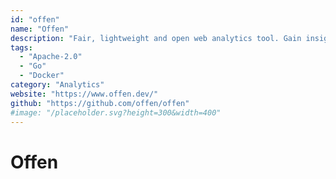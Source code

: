```yaml
---
id: "offen"
name: "Offen"
description: "Fair, lightweight and open web analytics tool. Gain insights while your users have full access to their data."
tags:
  - "Apache-2.0"
  - "Go"
  - "Docker"
category: "Analytics"
website: "https://www.offen.dev/"
github: "https://github.com/offen/offen"
#image: "/placeholder.svg?height=300&width=400"
---
```


# Offen
